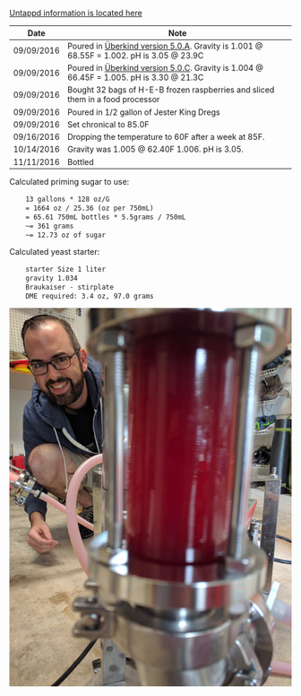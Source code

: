 [Untappd information is located here](https://untappd.com/b/hamzy-homebrew-atrial-rubicite-clone-v1-ar1/1901433)

Date | Note
--- | ---
09/09/2016 | Poured in [Überkind version 5.0.A](https://github.com/hamzy/AndromedaBrewery/tree/master/Beers/%C3%9Cberkind/v5ABCD). Gravity is 1.001 @ 68.55F = 1.002. pH is 3.05 @ 23.9C
09/09/2016 | Poured in [Überkind version 5.0.C](https://github.com/hamzy/AndromedaBrewery/tree/master/Beers/%C3%9Cberkind/v5ABCD). Gravity is 1.004 @ 66.45F = 1.005. pH is 3.30 @ 21.3C
09/09/2016 | Bought 32 bags of H-E-B frozen raspberries and sliced them in a food processor
09/09/2016 | Poured in 1/2 gallon of Jester King Dregs
09/09/2016 | Set chronical to 85.0F
09/16/2016 | Dropping the temperature to 60F after a week at 85F.
10/14/2016 | Gravity was 1.005 @ 62.40F 1.006. pH is 3.05.
11/11/2016 | Bottled

Calculated priming sugar to use:
```
    13 gallons * 128 oz/G
    = 1664 oz / 25.36 (oz per 750mL)
    = 65.61 750mL bottles * 5.5grams / 750mL
    ~= 361 grams
    ~= 12.73 oz of sugar
```

Calculated yeast starter:
```
    starter Size 1 liter
    gravity 1.034
    Braukaiser - stirplate
    DME required: 3.4 oz, 97.0 grams
```

![Image of Ryan Harper](IMG_20161111_102247.jpg)
